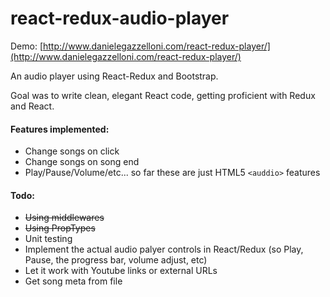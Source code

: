 # react-redux-audio-player

Demo: [http://www.danielegazzelloni.com/react-redux-player/](http://www.danielegazzelloni.com/react-redux-player/)

An audio player using React-Redux and Bootstrap. 

Goal was to write clean, elegant React code, getting proficient with Redux and React. 

#### Features implemented:

- Change songs on click
- Change songs on song end
- Play/Pause/Volume/etc... so far these are just HTML5 ```<auddio>``` features

#### Todo:

- ~~Using middlewares~~
- ~~Using PropTypes~~
- Unit testing
- Implement the actual audio palyer controls in React/Redux (so Play, Pause, the progress bar, volume adjust, etc)
- Let it work with Youtube links or external URLs
- Get song meta from file